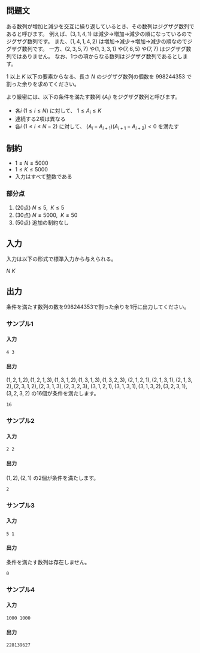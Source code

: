 ## 問題文

ある数列が増加と減少を交互に繰り返しているとき、その数列はジグザグ数列であると呼びます。
例えば、$(3, 1, 4, 1)$ は減少→増加→減少の順になっているのでジグザグ数列です。
また、$(1, 4, 1, 4, 2)$ は増加→減少→増加→減少の順なのでジグザグ数列です。
一方、$(2, 3, 5, 7)$ や$(1, 3, 3, 1)$ や$(7, 6, 5)$ や$(7, 7)$ はジグザグ数列ではありません。
なお、1つの項からなる数列はジグザグ数列であるとします。

$1$ 以上 $K$ 以下の要素からなる、長さ $N$ のジグザグ数列の個数を 
$998244353$ で割った余りを求めてください。

より厳密には、以下の条件を満たす数列 $\{A_i\}$ をジグザグ数列と呼びます。

- 各$i~(1 \leq i \leq N)$ に対して、 $1 \le A_i \le K$
- 連続する2項は異なる
- 各$i~(1 \leq i \leq N-2)$ に対して、 $(A_i - A_{i+1})(A_{i+1} - A_{i+2}) < 0$ を満たす

## 制約

- $1 \leq N \leq 5000$
- $1 \leq K \leq 5000$
- 入力はすべて整数である

### 部分点

1. (20点) $N \leq 5,~~ K \leq 5$
1. (30点) $N \leq 5000,~~K \leq 50$
1. (50点) 追加の制約なし

## 入力

入力は以下の形式で標準入力から与えられる。
<div class="code-math">

$N$ $K$

</div>

## 出力

条件を満たす数列の数を998244353で割った余りを1行に出力してください。

### サンプル1
#### 入力
```
4 3
```

#### 出力

$(1, 2, 1, 2), (1, 2, 1, 3), (1, 3, 1, 2), (1, 3, 1, 3), (1, 3, 2, 3),$
$(2, 1, 2, 1), (2, 1, 3, 1), (2, 1, 3, 2), (2, 3, 1, 2), (2, 3, 1, 3), (2, 3, 2, 3),$
$(3, 1, 2, 1), (3, 1, 3, 1), (3, 1, 3, 2), (3, 2, 3, 1), (3, 2, 3, 2)$
の16個が条件を満たします。

```
16
```

### サンプル2
#### 入力
```
2 2
```
#### 出力

$(1, 2), (2, 1)$
の2個が条件を満たします。

```
2
```

### サンプル3
#### 入力
```
5 1
```
#### 出力

条件を満たす数列は存在しません。

```
0
```

### サンプル4
#### 入力
```
1000 1000
```

#### 出力
```
228139627
```
